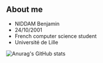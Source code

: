 ## About me

- NIDDAM Benjamin
- 24/10/2001
- French computer science student
- Université de Lille

![Anurag's GitHub stats](https://github-readme-stats.vercel.app/api?username=benja971&show_icons=true&theme=dark&hide=contribs,prs)
